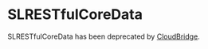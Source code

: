 # SLRESTfulCoreData

SLRESTfulCoreData has been deprecated by [CloudBridge](https://github.com/Cloud-Bridge/CloudBridge).
